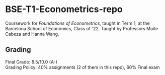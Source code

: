 # BSE-T1-Econometrics-repo
Coursework for *Foundations of Econometrics*, taught in Term 1, at the Barcelona School of Economics, Class of '22. Taught by Professors Maite Cabeza and Hanna Wang.

## Grading
Final Grade: 8.5/10.0 (A-) <br />
Grading Policy: 40% assignments (2 of them in this repo), 60% Final exam
